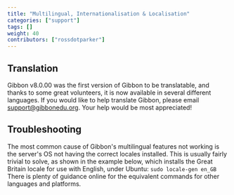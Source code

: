 ```yaml
---
title: "Multilingual, Internationalisation & Localisation"
categories: ["support"]
tags: []
weight: 40
contributors: ["rossdotparker"]
---
```


## Translation

Gibbon v8.0.00 was the first version of Gibbon to be translatable, and thanks to some great volunteers, it is now available in several different languages. If you would like to help translate Gibbon, please email [support@gibbonedu.org](mailto:support@gibbonedu.org). Your help would be most appreciated!

## Troubleshooting

The most common cause of Gibbon's multilingual features not working is the server's OS not having the correct locales installed. This is usually fairly trivial to solve, as shown in the example below, which installs the Great Britain locale for use with English, under Ubuntu: `sudo locale-gen en_GB` There is plenty of guidance online for the equivalent commands for other languages and platforms.
